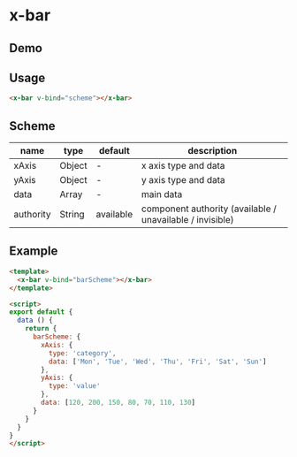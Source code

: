 # x-bar


## Demo
<!-- STORY -->



## Usage
```html
<x-bar v-bind="scheme"></x-bar>
```


## Scheme
| name      | type   | default   | description                                             |
| --------- | ------ | --------- | ------------------------------------------------------- |
| xAxis     | Object | -         | x axis type and data                                    |
| yAxis     | Object | -         | y axis type and data                                    |
| data      | Array  | -         | main data                                               |
| authority | String | available | component authority (available / unavailable / invisible) |


## Example
```html
<template>
  <x-bar v-bind="barScheme"></x-bar>
</template>

<script>
export default {
  data () {
    return {
      barScheme: {
        xAxis: {
          type: 'category',
          data: ['Mon', 'Tue', 'Wed', 'Thu', 'Fri', 'Sat', 'Sun']
        },
        yAxis: {
          type: 'value'
        },
        data: [120, 200, 150, 80, 70, 110, 130]
      }
    }
  }
}
</script>
```